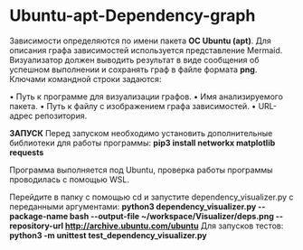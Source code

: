# Ubuntu-apt-Dependency-graph
Зависимости определяются по имени пакета **ОС Ubuntu (apt)**. Для описания 
графа зависимостей используется представление Mermaid. Визуализатор должен 
выводить результат в виде сообщения об успешном выполнении и сохранять граф 
в файле формата **png**. 
Ключами командной строки задаются: 

• Путь к программе для визуализации графов. 
• Имя анализируемого пакета. 
• Путь к файлу с изображением графа зависимостей. 
• URL-адрес репозитория.

**ЗАПУСК**
Перед запуском необходимо установить дополнительные библиотеки для работы программы: **pip3 install networkx matplotlib requests**

Программа выполняется под Ubuntu, проверка работы программы проводилась с помощью WSL.

Перейдите в папку с помощью cd и запустите dependency_visualizer.py с переданными аргументами: **python3 dependency_visualizer.py --package-name bash --output-file ~/workspace/Visualizer/deps.png --repository-url http://archive.ubuntu.com/ubuntu**
Для запусков тестов: **python3 -m unittest test_dependency_visualizer.py** 
